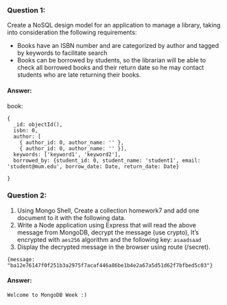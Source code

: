 ### Question 1:
Create a NoSQL design model for an application to manage a library, taking into consideration the following requirements:
* Books have an ISBN number and are categorized by author and tagged by keywords to facilitate search
* Books can be borrowed by students, so the librarian will be able to check all borrowed books and their return date so he may contact students who are late returning their books.

#### Answer:
book:
```
{
  _id: objectId(),
  isbn: 0,
  author: [
    { author_id: 0, author_name: '' },
    { author_id: 0, author_name: '' }],
  keywords: ['keyword1', 'keyword2'],
  borrowed_by: {student_id: 0, student_name: 'student1', email: 'student@mum.edu', borrow_date: Date, return_date: Date}

}
```

### Question 2:
1. Using Mongo Shell, Create a collection homework7 and add one document to it with the following data.
2. Write a Node application using Express that will read the above message from MongoDB, decrypt the message (use crypto), It’s encrypted with `aes256` algorithm and the following key: `asaadsaad`
3. Display the decrypted message in the browser using route (/secret).

```
{message: "ba12e76147f0f251b3a2975f7acaf446a86be1b4e2a67a5d51d62f7bfbed5c03"}
```

#### Answer:
`Welcome to MongoDB Week :)
`
